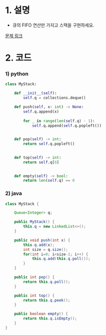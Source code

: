 # 1. 설명
- 큐의 FIFO 연산만 가지고 스택을 구현하세요.



[문제 링크](https://leetcode.com/problems/implement-stack-using-queues/)

# 2. 코드
### 1) python
```python
class MyStack:

    def __init__(self):
        self.q = collections.deque()

    def push(self, x: int) -> None:
        self.q.append(x)
        
        for _ in range(len(self.q) - 1):
            self.q.append(self.q.popleft())
        

    def pop(self) -> int:
        return self.q.popleft()
        

    def top(self) -> int:
        return self.q[0]
        

    def empty(self) -> bool:
        return len(self.q) == 0
```

### 2) java
```java
class MyStack {

    Queue<Integer> q;

    public MyStack() {
        this.q = new LinkedList<>();
    }

    public void push(int x) {
        this.q.add(x);
        int size = q.size();
        for(int i=0; i<size-1; i++) {
            this.q.add(this.q.poll());
        }
    }

    public int pop() {
        return this.q.poll();
    }

    public int top() {
        return this.q.peek();
    }

    public boolean empty() {
        return this.q.isEmpty();
    }
}
```